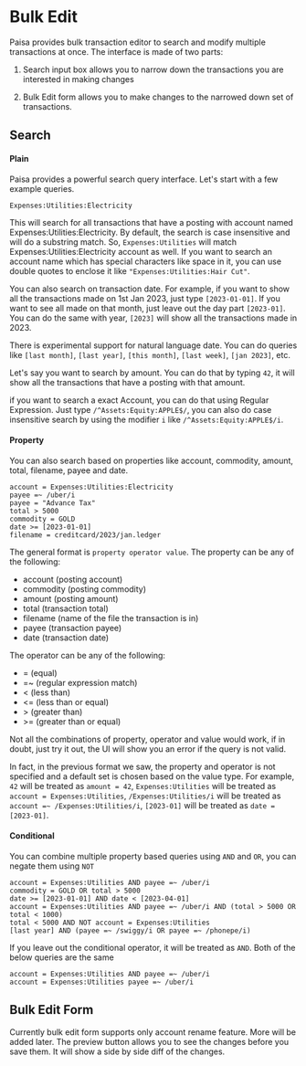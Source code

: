 # Bulk Edit

Paisa provides bulk transaction editor to search and modify multiple
transactions at once. The interface is made of two parts:

1) Search input box allows you to narrow down the transactions you are
interested in making changes

2) Bulk Edit form allows you to make changes to the narrowed down set
of transactions.

## Search

#### Plain

Paisa provides a powerful search query interface. Let's start with a
few example queries.

```
Expenses:Utilities:Electricity
```

This will search for all transactions that have a posting with account
named Expenses:Utilities:Electricity. By default, the search is case
insensitive and will do a substring match. So, `Expenses:Utilities`
will match Expenses:Utilities:Electricity account as well. If you want
to search an account name which has special characters like space in
it, you can use double quotes to enclose it like
`"Expenses:Utilities:Hair Cut"`.

You can also search on transaction date. For example, if you want to
show all the transactions made on 1st Jan 2023, just type
`[2023-01-01]`. If you want to see all made on that month, just leave
out the day part `[2023-01]`. You can do the same with year, `[2023]`
will show all the transactions made in 2023.

There is experimental support for natural language date. You can do
queries like `[last month]`, `[last year]`, `[this month]`, `[last
week]`, `[jan 2023]`, etc.

Let's say you want to search by amount. You can do that by typing
`42`, it will show all the transactions that have a posting with that
amount.

if you want to search a exact Account, you can do that using Regular
Expression. Just type `/^Assets:Equity:APPLE$/`, you can also do case
insensitive search by using the modifier `i` like
`/^Assets:Equity:APPLE$/i`.

#### Property

You can also search based on properties like account, commodity,
amount, total, filename, payee and date.

```
account = Expenses:Utilities:Electricity
payee =~ /uber/i
payee = "Advance Tax"
total > 5000
commodity = GOLD
date >= [2023-01-01]
filename = creditcard/2023/jan.ledger
```

The general format is `property operator value`. The property can be
any of the following:

- account (posting account)
- commodity (posting commodity)
- amount (posting amount)
- total (transaction total)
- filename (name of the file the transaction is in)
- payee (transaction payee)
- date (transaction date)

The operator can be any of the following:

- = (equal)
- =~ (regular expression match)
- < (less than)
- <= (less than or equal)
- \> (greater than)
- \>= (greater than or equal)

Not all the combinations of property, operator and value would work,
if in doubt, just try it out, the UI will show you an error if the
query is not valid.

In fact, in the previous format we saw, the property and operator is
not specified and a default set is chosen based on the value type. For
example, `42` will be treated as `amount = 42`, `Expenses:Utilities`
will be treated as `account = Expenses:Utilities`,
`/Expenses:Utilities/i` will be treated as `account =~
/Expenses:Utilities/i`, `[2023-01]` will be treated as `date =
[2023-01]`.

#### Conditional

You can combine multiple property based queries using `AND` and `OR`,
you can negate them using `NOT`

```
account = Expenses:Utilities AND payee =~ /uber/i
commodity = GOLD OR total > 5000
date >= [2023-01-01] AND date < [2023-04-01]
account = Expenses:Utilities AND payee =~ /uber/i AND (total > 5000 OR total < 1000)
total < 5000 AND NOT account = Expenses:Utilities
[last year] AND (payee =~ /swiggy/i OR payee =~ /phonepe/i)
```

If you leave out the conditional operator, it will be treated as
`AND`. Both of the below queries are the same

```
account = Expenses:Utilities AND payee =~ /uber/i
account = Expenses:Utilities payee =~ /uber/i
```


## Bulk Edit Form

Currently bulk edit form supports only account rename feature. More
will be added later. The preview button allows you to see the changes
before you save them. It will show a side by side diff of the changes.
